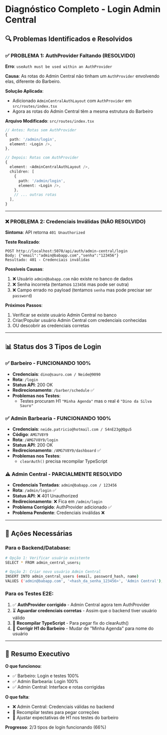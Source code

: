 # Diagnóstico Completo - Login Admin Central

## 🔍 Problemas Identificados e Resolvidos

### ✅ **PROBLEMA 1: AuthProvider Faltando** (RESOLVIDO)
**Erro**: `useAuth must be used within an AuthProvider`

**Causa**: As rotas do Admin Central não tinham um `AuthProvider` envolvendo elas, diferente do Barbeiro.

**Solução Aplicada**: 
- Adicionado `AdminCentralAuthLayout` com `AuthProvider` em `src/routes/index.tsx`
- Agora as rotas do Admin Central têm a mesma estrutura do Barbeiro

**Arquivo Modificado**: `src/routes/index.tsx`

```typescript
// Antes: Rotas sem AuthProvider
{
  path: '/admin/login',
  element: <Login />,
},

// Depois: Rotas com AuthProvider
{
  element: <AdminCentralAuthLayout />,
  children: [
    {
      path: '/admin/login',
      element: <Login />,
    },
    // ... outras rotas
  ],
}
```

---

### ❌ **PROBLEMA 2: Credenciais Inválidas** (NÃO RESOLVIDO)

**Sintoma**: API retorna `401 Unauthorized`

**Teste Realizado**:
```
POST http://localhost:5070/api/auth/admin-central/login
Body: {"email":"admin@babapp.com","senha":"123456"}
Resultado: 401 - Credenciais inválidas
```

**Possíveis Causas**:
1. ❌ Usuário `admin@babapp.com` não existe no banco de dados
2. ❌ Senha incorreta (tentamos `123456` mas pode ser outra)
3. ❌ Campo errado no payload (tentamos `senha` mas pode precisar ser `password`)

**Próximos Passos**:
1. Verificar se existe usuário Admin Central no banco
2. Criar/Popular usuário Admin Central com credenciais conhecidas
3. OU descobrir as credenciais corretas

---

## 📊 Status dos 3 Tipos de Login

### ✅ **Barbeiro** - FUNCIONANDO 100%
- **Credenciais**: `dino@sauro.com / Neide@9090`
- **Rota**: `/login`
- **Status API**: 200 OK
- **Redirecionamento**: `/barber/schedule` ✅
- **Problemas nos Testes**:
  - Testes procuram H1 `"Minha Agenda"` mas o real é `"Dino da Silva Sauro"`

### ✅ **Admin Barbearia** - FUNCIONANDO 100%
- **Credenciais**: `neide.patricio@hotmail.com / S4nE23g@Qgu5`
- **Código**: `AMG7V8Y9`
- **Rota**: `/AMG7V8Y9/login`
- **Status API**: 200 OK
- **Redirecionamento**: `/AMG7V8Y9/dashboard` ✅
- **Problemas nos Testes**:
  - `clearAuth()` precisa recompilar TypeScript

### ⚠️ **Admin Central** - PARCIALMENTE RESOLVIDO
- **Credenciais Tentadas**: `admin@babapp.com / 123456`
- **Rota**: `/admin/login` ✅
- **Status API**: ❌ 401 Unauthorized
- **Redirecionamento**: ❌ Fica em `/admin/login`
- **Problema Corrigido**: AuthProvider adicionado ✅
- **Problema Pendente**: Credenciais inválidas ❌

---

## 🎯 Ações Necessárias

### Para o Backend/Database:
```bash
# Opção 1: Verificar usuário existente
SELECT * FROM admin_central_users;

# Opção 2: Criar novo usuário Admin Central
INSERT INTO admin_central_users (email, password_hash, name) 
VALUES ('admin@babapp.com', '<hash_da_senha_123456>', 'Admin Central');
```

### Para os Testes E2E:
1. ✅ **AuthProvider corrigido** - Admin Central agora tem AuthProvider
2. ⏳ **Aguardar credenciais corretas** - Assim que o backend tiver usuário válido
3. 🔄 **Recompilar TypeScript** - Para pegar fix do clearAuth()
4. 🔄 **Corrigir H1 do Barbeiro** - Mudar de "Minha Agenda" para nome do usuário

---

## 📝 Resumo Executivo

**O que funcionou**:
- ✅ Barbeiro: Login e testes 100%
- ✅ Admin Barbearia: Login 100%
- ✅ Admin Central: Interface e rotas corrigidas

**O que falta**:
- ❌ Admin Central: Credenciais válidas no backend
- 🔄 Recompilar testes para pegar correções
- 🔄 Ajustar expectativas de H1 nos testes do barbeiro

**Progresso**: 2/3 tipos de login funcionando (66%)
